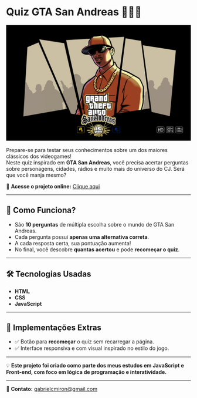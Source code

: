 # Quiz GTA San Andreas 🧠🚗💥

![Prévia do Projeto](Images/background_github.jpg)

Prepare-se para testar seus conhecimentos sobre um dos maiores clássicos dos videogames!  
Neste quiz inspirado em **GTA San Andreas**, você precisa acertar perguntas sobre personagens, cidades, rádios e muito mais do universo do CJ. Será que você manja mesmo?

🚀 **Acesse o projeto online:** [Clique aqui](https://gabrielcotrimmiron.github.io/quiz-gta-san-andreas/)  

---

## 📌 Como Funciona?

- São **10 perguntas** de múltipla escolha sobre o mundo de GTA San Andreas.  
- Cada pergunta possui **apenas uma alternativa correta**.  
- A cada resposta certa, sua pontuação aumenta!  
- No final, você descobre **quantas acertou** e pode **recomeçar o quiz**.

---

## 🛠 Tecnologias Usadas

- **HTML**  
- **CSS**  
- **JavaScript**

---

## 🎯 Implementações Extras
  
- ✅ Botão para **recomeçar** o quiz sem recarregar a página.  
- ✅ Interface responsiva e com visual inspirado no estilo do jogo.

---

💡 **Este projeto foi criado como parte dos meus estudos em JavaScript e Front-end, com foco em lógica de programação e interatividade.**

---

📧 **Contato:** gabrielcmiron@gmail.com
